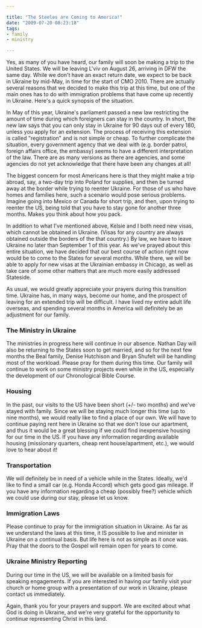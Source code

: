 ```yaml
---

title: "The Steeles are Coming to America!"
date: "2009-07-20 08:23:18"
tags:
- family
- ministry

---
```


Yes, as many of you have heard, our family will soon be making a trip to the United States. We will be leaving L'viv on August 26, arriving in DFW the same day. While we don't have an exact return date, we expect to be back in Ukraine by mid-May, in time for the start of CMO 2010. There are actually several reasons that we decided to make this trip at this time, but one of the main ones has to do with immigration problems that have come up recently in Ukraine. Here's a quick synopsis of the situation.

In May of this year, Ukraine's parliament passed a new law restricting the amount of time during which foreigners can stay in the country. In short, the new law says that you can only stay in Ukraine for 90 days out of every 180, unless you apply for an extension. The process of receiving this extension is called "registration" and is not simple or cheap. To further complicate the situation, every government agency that we deal with (e.g. border patrol, foreign affairs office, the embassy) seems to have a different interpretation of the law. There are as many versions as there are agencies, and some agencies do not yet acknowledge that there have been any changes at all!

The biggest concern for most Americans here is that they might make a trip abroad, say, a two-day trip into Poland for supplies, and then be turned away at the border while trying to reenter Ukraine. For those of us who have homes and families here, such a scenario would pose serious problems. Imagine going into Mexico or Canada for short trip, and then, upon trying to reenter the US, being told that you have to stay gone for another three months. Makes you think about how you pack.

In addition to what I've mentioned above, Kelsie and I both need new visas, which cannot be obtained in Ukraine. (Visas for any country are always obtained outside the borders of the that country.) By law, we have to leave Ukraine no later than September 1 of this year. As we've prayed about this entire situation, we have decided that our best course of action right now would be to come to the States for several months. While there, we will be able to apply for new visas at the Ukrainian embassy in Chicago, as well as take care of some other matters that are much more easily addressed Stateside.

As usual, we would greatly appreciate your prayers during this transition time. Ukraine has, in many ways, become our home, and the prospect of leaving for an extended trip will be difficult. I have lived my entire adult life overseas, and spending several months in America will definitely be an adjustment for our family.

### The Ministry in Ukraine

The ministries in progress here will continue in our absence. Nathan Day will also be returning to the States soon to get married, and so for the next few months the Beal family, Denise Hutchison and Bryan Shufelt will be handling most of the workload. Please pray for them during this time. Our family will continue to work on some ministry projects even while in the US, especially the development of our Chronological Bible Course.

### Housing

In the past, our visits to the US have been short (+/- two months) and we've stayed with family. Since we will be staying much longer this time (up to nine months), we would really like to find a place of our own. We will have to continue paying rent here in Ukraine so that we don't lose our apartment, and thus it would be a great blessing if we could find inexpensive housing for our time in the US. If you have any information regarding available housing (missionary quarters, cheap rent house/apartment, etc.), we would love to hear about it!

### Transportation

We will definitely be in need of a vehicle while in the States. Ideally, we'd like to find a small car (e.g. Honda Accord) which gets good gas mileage. If you have any information regarding a cheap (possibly free?) vehicle which we could use during our stay, please let us know.

### Immigration Laws

Please continue to pray for the immigration situation in Ukraine. As far as we understand the laws at this time, it IS possible to live and minister in Ukraine on a continual basis. But life here is not as simple as it once was. Pray that the doors to the Gospel will remain open for years to come.

### Ukraine Ministry Reporting

During our time in the US, we will be available on a limited basis for speaking engagements. If you are interested in having our family visit your church or home group with a presentation of our work in Ukraine, please contact us immediately.

Again, thank you for your prayers and support. We are excited about what God is doing in Ukraine, and we're very grateful for the opportunity to continue representing Christ in this land.

